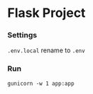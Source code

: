 # Flask Project

### Settings
`.env.local` rename to `.env`

### Run
```shell
gunicorn -w 1 app:app
```